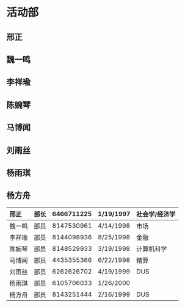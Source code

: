 # 活动部

## 邢正

## 魏一鸣

## 李祥瑜

## 陈婉琴

## 马博闻

## 刘雨丝

## 杨雨琪

## 杨方舟





| 邢正 | 部长 | 6466711225 | 1/19/1997 | 社会学/经济学 |
| :--- | :--- | :--- | :--- | :--- |
| 魏一鸣 | 部员 | 8147530961 | 4/14/1998 | 市场 |
| 李祥瑜 | 部员 | 8144098936 | 8/25/1998 | 金融 |
| 陈婉琴 | 部员 | 8148529933 | 3/19/1998 | 计算机科学 |
| 马博闻 | 部员 | 4435355366 | 6/22/1998 | 精算 |
| 刘雨丝 | 部员 | 6262626702 | 4/19/1999 | DUS |
| 杨雨琪 | 部员 | 6105706033 | 1/26/2000 |  |
| 杨方舟 | 部员 | 8143251444 | 2/16/1999 | DUS |

